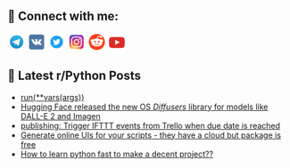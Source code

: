 ## 🔎 Connect with me:
[<img src="https://github.com/bullbesh/bullbesh/blob/main/images/Telegram.png" width="32" height="32" />](https://t.me/bullbesh)
[<img src="https://github.com/bullbesh/bullbesh/blob/main/images/VK.png" width="32" height="32" />](https://vk.com/bullbesh)
[<img src="https://github.com/bullbesh/bullbesh/blob/main/images/Twitter.png" width="32" height="32" />](https://twitter.com/bullbesh1)
[<img src="https://github.com/bullbesh/bullbesh/blob/main/images/Instagram.png" width="32" height="32" />](https://www.instagram.com/bullbesh)
[<img src="https://github.com/bullbesh/bullbesh/blob/main/images/Reddit.png" width="32" height="32" />](https://www.reddit.com/user/bullbesh)
[<img src="https://github.com/bullbesh/bullbesh/blob/main/images/YouTube.png" width="32" height="32" />](https://www.youtube.com/channel/UCtfjRs6uzgq5mfm8S06WTcg)

## 📕 Latest r/Python Posts
<!-- BLOG-POST-LIST:START -->
- [run&lpar;**vars&lpar;args&rpar;&rpar;](https://www.reddit.com/r/Python/comments/wacgjq/runvarsargs/)
- [Hugging Face released the new OS *Diffusers* library for models like DALL-E 2 and Imagen](https://www.reddit.com/r/Python/comments/wacfmc/hugging_face_released_the_new_os_diffusers/)
- [publishing: Trigger IFTTT events from Trello when due date is reached](https://www.reddit.com/r/Python/comments/wac8gg/publishing_trigger_ifttt_events_from_trello_when/)
- [Generate online UIs for your scripts - they have a cloud but package is free](https://www.reddit.com/r/Python/comments/wabzo9/generate_online_uis_for_your_scripts_they_have_a/)
- [How to learn python fast to make a decent project??](https://www.reddit.com/r/Python/comments/wab4uv/how_to_learn_python_fast_to_make_a_decent_project/)
<!-- BLOG-POST-LIST:END -->
